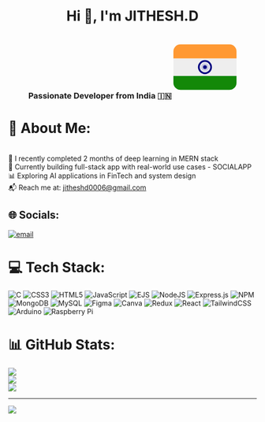 <div align="center">

<h1>Hi 👋, I'm JITHESH.D</h1>

<h3>Passionate Developer from India 🇮🇳 <svg width="128" height="128" viewBox="0 0 36 36" xmlns="http://www.w3.org/2000/svg" xmlns:xlink="http://www.w3.org/1999/xlink" aria-hidden="true" role="img" class="iconify iconify--twemoji" preserveAspectRatio="xMidYMid meet"><path fill="#138808" d="M0 27a4 4 0 0 0 4 4h28a4 4 0 0 0 4-4v-4H0v4z" id="element_e58baddd"></path><path fill="#EEE" d="M0 13h36v10H0z" id="element_2f20ced1"></path><path fill="#F93" d="M36 13V9a4 4 0 0 0-4-4H4a4 4 0 0 0-4 4v4h36z" id="element_f2a80a4c"></path><circle fill="navy" cx="18" cy="18" r="4" id="element_34f8ec1e"></circle><circle fill="#EEE" cx="18" cy="18" r="3" id="element_a1d8c4dd"></circle><path fill="#6666B3" d="M18 15l.146 2.264l1.001-2.035l-.73 2.147l1.704-1.498l-1.497 1.705l2.147-.731l-2.035 1.002L21 18l-2.264.146l2.035 1.001l-2.147-.73l1.497 1.704l-1.704-1.497l.73 2.147l-1.001-2.035L18 21l-.146-2.264l-1.002 2.035l.731-2.147l-1.705 1.497l1.498-1.704l-2.147.73l2.035-1.001L15 18l2.264-.146l-2.035-1.002l2.147.731l-1.498-1.705l1.705 1.498l-.731-2.147l1.002 2.035z" id="element_059996b4"></path><circle fill="navy" cx="18" cy="18" r="1" id="element_d5231880"></circle></svg>


</div>

# 💫 About Me:
<br>🌱 I recently completed 2 months of deep learning in MERN stack<br>🚀 Currently building full-stack app with real-world use cases - SOCIALAPP<br>📊 Exploring AI applications in FinTech and system design<br>📬 Reach me at: jitheshd0006@gmail.com


## 🌐 Socials:
[![email](https://img.shields.io/badge/Email-D14836?logo=gmail&logoColor=white)](mailto:jitheshd0006@gmail.com) 

# 💻 Tech Stack:
![C](https://img.shields.io/badge/c-%2300599C.svg?style=plastic&logo=c&logoColor=white) ![CSS3](https://img.shields.io/badge/css3-%231572B6.svg?style=plastic&logo=css3&logoColor=white) ![HTML5](https://img.shields.io/badge/html5-%23E34F26.svg?style=plastic&logo=html5&logoColor=white) ![JavaScript](https://img.shields.io/badge/javascript-%23323330.svg?style=plastic&logo=javascript&logoColor=%23F7DF1E) ![EJS](https://img.shields.io/badge/ejs-%23B4CA65.svg?style=plastic&logo=ejs&logoColor=black) ![NodeJS](https://img.shields.io/badge/node.js-6DA55F?style=plastic&logo=node.js&logoColor=white) ![Express.js](https://img.shields.io/badge/express.js-%23404d59.svg?style=plastic&logo=express&logoColor=%2361DAFB) ![NPM](https://img.shields.io/badge/NPM-%23CB3837.svg?style=plastic&logo=npm&logoColor=white) ![MongoDB](https://img.shields.io/badge/MongoDB-%234ea94b.svg?style=plastic&logo=mongodb&logoColor=white) ![MySQL](https://img.shields.io/badge/mysql-4479A1.svg?style=plastic&logo=mysql&logoColor=white) ![Figma](https://img.shields.io/badge/figma-%23F24E1E.svg?style=plastic&logo=figma&logoColor=white) ![Canva](https://img.shields.io/badge/Canva-%2300C4CC.svg?style=plastic&logo=Canva&logoColor=white) ![Redux](https://img.shields.io/badge/redux-%23593d88.svg?style=plastic&logo=redux&logoColor=white) ![React](https://img.shields.io/badge/react-%2320232a.svg?style=plastic&logo=react&logoColor=%2361DAFB) ![TailwindCSS](https://img.shields.io/badge/tailwindcss-%2338B2AC.svg?style=plastic&logo=tailwind-css&logoColor=white) ![Arduino](https://img.shields.io/badge/-Arduino-00979D?style=plastic&logo=Arduino&logoColor=white) ![Raspberry Pi](https://img.shields.io/badge/-Raspberry_Pi-C51A4A?style=plastic&logo=Raspberry-Pi)
# 📊 GitHub Stats:
![](https://github-readme-stats.vercel.app/api?username=JitheshD06&theme=dark&hide_border=true&include_all_commits=false&count_private=false)<br/>
![](https://nirzak-streak-stats.vercel.app/?user=JitheshD06&theme=dark&hide_border=true)<br/>
![](https://github-readme-stats.vercel.app/api/top-langs/?username=JitheshD06&theme=dark&hide_border=true&include_all_commits=false&count_private=false&layout=compact)

---
[![](https://visitcount.itsvg.in/api?id=JitheshD06&icon=5&color=0)](https://visitcount.itsvg.in)

<!-- Proudly created with GPRM ( https://gprm.itsvg.in ) -->
